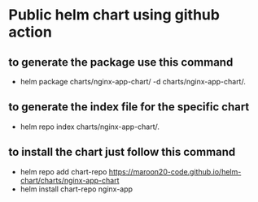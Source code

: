 # Public helm chart using github action

## to generate the package use this command

*  helm package charts/nginx-app-chart/ -d  charts/nginx-app-chart/.
## to generate the index file for the specific chart

*  helm repo index charts/nginx-app-chart/.
## to install the chart just follow this command

* helm repo add chart-repo https://maroon20-code.github.io/helm-chart/charts/nginx-app-chart
*  helm install chart-repo nginx-app